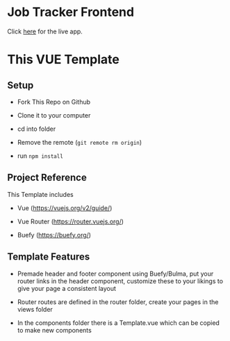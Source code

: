 # Job Tracker Frontend

Click [here](https://jobsearchtracker.netlify.app) for the live app.

# This VUE Template

## Setup

- Fork This Repo on Github

- Clone it to your computer

- cd into folder

- Remove the remote (```git remote rm origin```)

- run ```npm install```

## Project Reference

This Template includes

- Vue (https://vuejs.org/v2/guide/)

- Vue Router (https://router.vuejs.org/)

- Buefy (https://buefy.org/)

## Template Features

- Premade header and footer component using Buefy/Bulma, put your router links in the header component, customize these to your likings to give your page a consistent layout

- Router routes are defined in the router folder, create your pages in the views folder

- In the components folder there is a Template.vue which can be copied to make new components